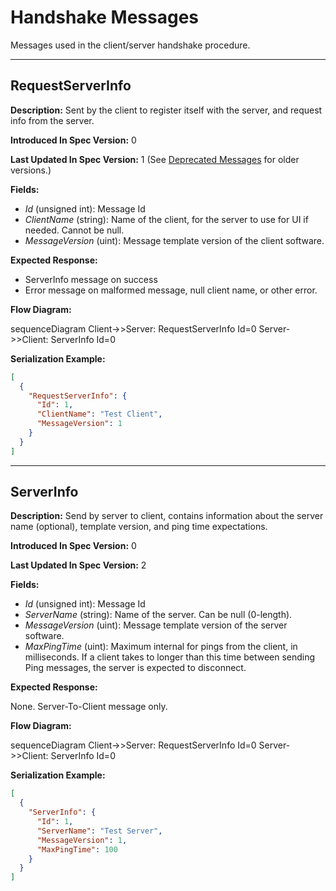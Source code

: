 # Handshake Messages

Messages used in the client/server handshake procedure.

---
## RequestServerInfo

**Description:** Sent by the client to register itself with the server, and request info from the
server.

**Introduced In Spec Version:** 0

**Last Updated In Spec Version:** 1 (See [Deprecated
Messages](deprecated.md#requestserverinfo-version-0) for older versions.)

**Fields:**

* _Id_ \(unsigned int\): Message Id
* _ClientName_ \(string\): Name of the client, for the server to use for UI if needed. Cannot be
  null.
* _MessageVersion_ \(uint\): Message template version of the client software.

**Expected Response:**

* ServerInfo message on success
* Error message on malformed message, null client name, or other error.

**Flow Diagram:**

<mermaid>
sequenceDiagram
    Client->>Server: RequestServerInfo Id=0
    Server->>Client: ServerInfo Id=0
</mermaid>

**Serialization Example:**

```json
[
  {
    "RequestServerInfo": {
      "Id": 1,
      "ClientName": "Test Client",
      "MessageVersion": 1
    }
  }
]
```
---
## ServerInfo

**Description:** Send by server to client, contains information about the server name \(optional\),
template version, and ping time expectations.

**Introduced In Spec Version:** 0

**Last Updated In Spec Version:** 2

**Fields:**

* _Id_ \(unsigned int\): Message Id
* _ServerName_ \(string\): Name of the server. Can be null \(0-length\).
* _MessageVersion_ \(uint\): Message template version of the server software.
* _MaxPingTime_ \(uint\): Maximum internal for pings from the client, in milliseconds. If a client
  takes to longer than this time between sending Ping messages, the server is expected to
  disconnect.

**Expected Response:**

None. Server-To-Client message only.

**Flow Diagram:**

<mermaid>
sequenceDiagram
    Client->>Server: RequestServerInfo Id=0
    Server->>Client: ServerInfo Id=0
</mermaid>

**Serialization Example:**

```json
[
  {
    "ServerInfo": {
      "Id": 1,
      "ServerName": "Test Server",
      "MessageVersion": 1,
      "MaxPingTime": 100
    }
  }
]
```

